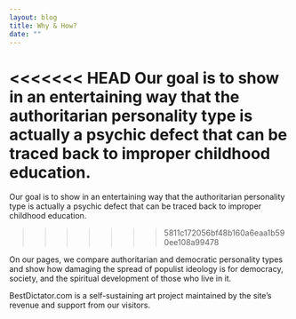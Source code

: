 ```yaml
---
layout: blog
title: Why & How?
date: ""
---
```

<<<<<<< HEAD
Our goal is to show in an entertaining way that the authoritarian personality type is actually a psychic defect that can be traced back to improper childhood education.
=======
Our goal is to show in an entertaining way that the authoritarian personality type is actually a psychic defect that can be traced back to improper childhood education. 
>>>>>>> 5811c172056bf48b160a6eaa1b590ee108a99478

On our pages, we compare authoritarian and democratic personality types and show how damaging the spread of populist ideology is for democracy, society, and the spiritual development of those who live in it.

BestDictator.com is a self-sustaining art project maintained by the site’s revenue and support from our visitors.